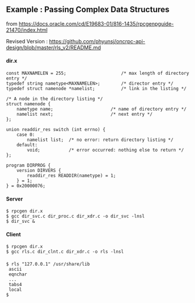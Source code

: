 

## Example : Passing Complex Data Structures
from  https://docs.oracle.com/cd/E19683-01/816-1435/rpcgenpguide-21470/index.html

Revised Version : https://github.com/phyunsj/oncrpc-api-design/blob/master/rls_v2/README.md

#### dir.x

```
const MAXNAMELEN = 255;						/* max length of directory
entry */
typedef string nametype<MAXNAMELEN>;		/* director entry */
typedef struct namenode *namelist;			/* link in the listing */
 
/* A node in the directory listing */
struct namenode {
	nametype name;						/* name of directory entry */
	namelist next;						/* next entry */
};
 
union readdir_res switch (int errno) {
	case 0:
		namelist list;	/* no error: return directory listing */
	default:
		void;			/* error occurred: nothing else to return */
};

program DIRPROG {
	version DIRVERS {
		readdir_res READDIR(nametype) = 1;
	} = 1;
} = 0x20000076; 
```

#### Server
```
$ rpcgen dir.x
$ gcc dir_svc.c dir_proc.c dir_xdr.c -o dir_svc -lnsl
$ dir_svc &
```
#### Client
```
$ rpcgen dir.x
$ gcc rls.c dir_clnt.c dir_xdr.c -o rls -lnsl
```
#### 
```
$ rls "127.0.0.1" /usr/share/lib
 ascii
 eqnchar
 ...
 tabs4
 local
$
```

